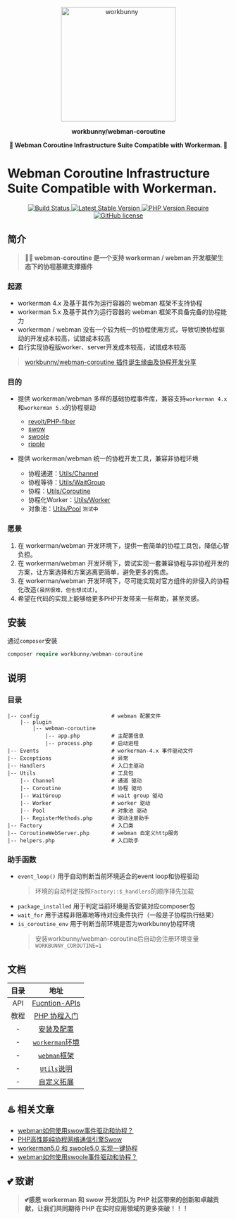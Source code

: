 <p align="center"><img width="260px" src="https://chaz6chez.cn/images/workbunny-logo.png" alt="workbunny"></p>

**<p align="center">workbunny/webman-coroutine</p>**

**<p align="center">🐇 Webman Coroutine Infrastructure Suite Compatible with Workerman. 🐇</p>**

# Webman Coroutine Infrastructure Suite Compatible with Workerman.

<div align="center">
    <a href="https://github.com/workbunny/webman-coroutine/actions">
        <img src="https://github.com/workbunny/webman-coroutine/actions/workflows/CI.yml/badge.svg" alt="Build Status">
    </a>
    <a href="https://github.com/workbunny/webman-coroutine/releases">
        <img alt="Latest Stable Version" src="https://badgen.net/packagist/v/workbunny/webman-coroutine/latest">
    </a>
    <a href="https://github.com/workbunny/webman-coroutine/blob/main/composer.json">
        <img alt="PHP Version Require" src="https://badgen.net/packagist/php/workbunny/webman-coroutine">
    </a>
    <a href="https://github.com/workbunny/webman-coroutine/blob/main/LICENSE">
        <img alt="GitHub license" src="https://badgen.net/packagist/license/workbunny/webman-coroutine">
    </a>

</div>

## 简介

> **🚀🐇 webman-coroutine 是一个支持 workerman / webman 开发框架生态下的协程基建支撑插件**

### 起源

- workerman 4.x 及基于其作为运行容器的 webman 框架不支持协程
- workerman 5.x 及基于其作为运行容器的 webman 框架不具备完备的协程能力
- workerman / webman 没有一个较为统一的协程使用方式，导致切换协程驱动的开发成本较高，试错成本较高
- 自行实现协程版worker、server开发成本较高，试错成本较高

> [workbunny/webman-coroutine 插件诞生缘由及协程开发分享](https://www.workerman.net/a/1769)

### 目的

- 提供 workerman/webman 多样的基础协程事件库，兼容支持`workerman 4.x`和`workerman 5.x`的协程驱动
  - [revolt/PHP-fiber](https://github.com/revoltphp/event-loop)
  - [swow](https://github.com/swow/swow)
  - [swoole](https://github.com/swoole/swoole-src)
  - [ripple](https://github.com/cloudtay/ripple)
  
- 提供 workerman/webman 统一的协程开发工具，兼容非协程环境
  - 协程通道：[Utils/Channel](https://github.com/workbunny/webman-coroutine/tree/main/src/Utils/Channel)
  - 协程等待：[Utils/WaitGroup](https://github.com/workbunny/webman-coroutine/tree/main/src/Utils/WaitGroup)
  - 协程：[Utils/Coroutine](https://github.com/workbunny/webman-coroutine/tree/main/src/Utils/Coroutine)
  - 协程化Worker：[Utils/Worker](https://github.com/workbunny/webman-coroutine/tree/main/src/Utils/Worker)
  - 对象池：[Utils/Pool](https://github.com/workbunny/webman-coroutine/tree/main/src/Utils/Pool) `测试中`

### 愿景

1. 在 workerman/webman 开发环境下，提供一套简单的协程工具包，降低心智负担。
2. 在 workerman/webman 开发环境下，尝试实现一套兼容协程与非协程开发的方案，让方案选择和方案逃离更简单，避免更多的焦虑。
3. 在 workerman/webman 开发环境下，尽可能实现对官方组件的非侵入的协程化改造`(虽然很难，但也想试试)`。
4. 希望在代码的实现上能够给更多PHP开发带来一些帮助，甚至灵感。

## 安装

通过`composer`安装

```php
composer require workbunny/webman-coroutine
```

## 说明

### 目录

```
|-- config                       # webman 配置文件
    |-- plugin
        |-- webman-coroutine
            |-- app.php          # 主配置信息
            |-- process.php      # 启动进程
|-- Events                       # workerman-4.x 事件驱动文件
|-- Exceptions                   # 异常
|-- Handlers                     # 入口主驱动
|-- Utils                        # 工具包
    |-- Channel                  # 通道 驱动
    |-- Coroutine                # 协程 驱动
    |-- WaitGroup                # wait group 驱动
    |-- Worker                   # worker 驱动
    |-- Pool                     # 对象池 驱动
    |-- RegisterMethods.php      # 驱动注册助手
|-- Factory                      # 入口类
|-- CoroutineWebServer.php       # webman 自定义http服务
|-- helpers.php                  # 入口助手          
```

### 助手函数

- `event_loop()` 用于自动判断当前环境适合的event loop和协程驱动
    > 环境的自动判定按照`Factory::$_handlers`的顺序择先加载
- `package_installed` 用于判定当前环境是否安装对应composer包
- `wait_for` 用于进程非阻塞地等待对应条件执行（一般是子协程执行结果）
- `is_coroutine_env` 用于判断当前环境是否为workbunny协程环境
    > 安装workbunny/webman-coroutine后自动会注册环境变量`WORKBUNNY_COROUTINE=1`

## 文档

| 目录  |                                               地址                                               |
|:---:|:----------------------------------------------------------------------------------------------:|
| API |                 [Fucntion-APIs](https://workbunny.github.io/webman-coroutine/)                 |
| 教程  |   [PHP 协程入门](https://github.com/workbunny/webman-coroutine/tree/main/docs/doc/coroutine.md)    |
|  -  |      [安装及配置](https://github.com/workbunny/webman-coroutine/tree/main/docs/doc/install.md)      |
|  -  | [`workerman`环境](https://github.com/workbunny/webman-coroutine/tree/main/docs/doc/workerman.md) |
|  -  |    [`webman`框架](https://github.com/workbunny/webman-coroutine/tree/main/docs/doc/webman.md)    |
|  -  |     [`Utils`说明](https://github.com/workbunny/webman-coroutine/tree/main/docs/doc/utils.md)     |
|  -  |      [自定义拓展](https://github.com/workbunny/webman-coroutine/tree/main/docs/doc/custom.md)       |

## ♨️ 相关文章

* [webman如何使用swow事件驱动和协程？](https://mp.weixin.qq.com/s?__biz=MzUzMDMxNTQ4Nw==&mid=2247496493&idx=1&sn=4ab95befc894d556eac26d405f354a40&chksm=fa51129dcd269b8b61fc5b1a15a9a23b99b61c0780b9a341dfe3733692e85a1bc5e323ee9775#rd)
* [PHP高性能纯协程网络通信引擎Swow](https://mp.weixin.qq.com/s?__biz=MzUzMDMxNTQ4Nw==&mid=2247496428&idx=1&sn=5f1fef3a49e3ab20ea1fa43242ac8af7&chksm=fa51135ccd269a4aac1255323faeea670238777c37fec6fb6bdef0ead857ba492c1265c03bff#rd)
* [workerman5.0 和 swoole5.0 实现一键协程](https://mp.weixin.qq.com/s?__biz=MzUzMDMxNTQ4Nw==&mid=2247492324&idx=1&sn=ac697103fe56d6054593ae6d1bdadb93&chksm=fa510354cd268a4298eee50483821fff3ebb52a923a6a67708759ea4c5836649c85700f9ad12#rd)
* [webman如何使用swoole事件驱动和协程？](https://mp.weixin.qq.com/s?__biz=MzUzMDMxNTQ4Nw==&mid=2247489841&idx=1&sn=52e9a57e511870c68daa2b10b78bf3a2&chksm=fa52f881cd25719782e3162108426a127b80599df80633d5edcf164162a69dc3518a9ec9cd29#rd)

## 💕 致谢
> **💕感恩 workerman 和 swow 开发团队为 PHP 社区带来的创新和卓越贡献，让我们共同期待 PHP 在实时应用领域的更多突破！！！**
